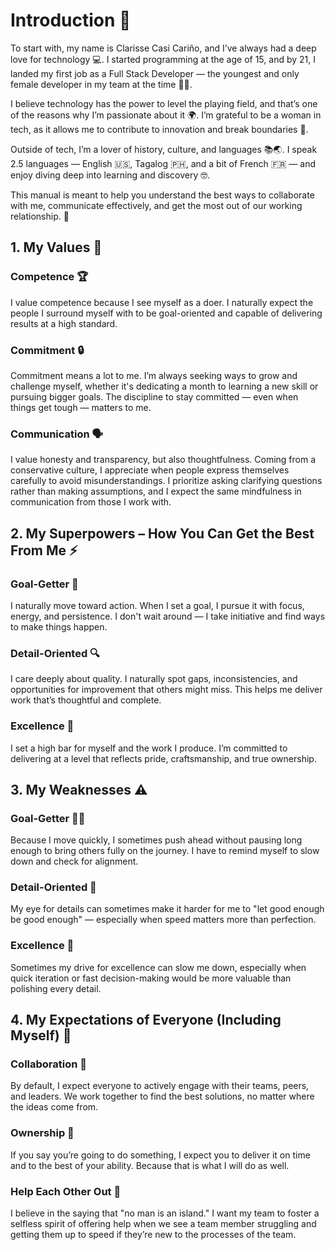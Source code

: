 # Introduction 👋

To start with, my name is Clarisse Casi Cariño, and I’ve always had a deep love for technology 💻. I started programming at the age of 15, and by 21, I landed my first job as a Full Stack Developer — the youngest and only female developer in my team at the time 👩‍💻.

I believe technology has the power to level the playing field, and that’s one of the reasons why I’m passionate about it 🌍. I’m grateful to be a woman in tech, as it allows me to contribute to innovation and break boundaries 🚀.

Outside of tech, I’m a lover of history, culture, and languages 📚🌏. I speak 2.5 languages — English 🇺🇸, Tagalog 🇵🇭, and a bit of French 🇫🇷 — and enjoy diving deep into learning and discovery 🤓.

This manual is meant to help you understand the best ways to collaborate with me, communicate effectively, and get the most out of our working relationship. 💬


## 1. My Values 🌱

### Competence 🏆
I value competence because I see myself as a doer. I naturally expect the people I surround myself with to be goal-oriented and capable of delivering results at a high standard.

### Commitment 🔒
Commitment means a lot to me. I’m always seeking ways to grow and challenge myself, whether it's dedicating a month to learning a new skill or pursuing bigger goals. The discipline to stay committed — even when things get tough — matters to me.

### Communication 🗣️
I value honesty and transparency, but also thoughtfulness. Coming from a conservative culture, I appreciate when people express themselves carefully to avoid misunderstandings. I prioritize asking clarifying questions rather than making assumptions, and I expect the same mindfulness in communication from those I work with.


## 2. My Superpowers – How You Can Get the Best From Me ⚡

### Goal-Getter 🎯
I naturally move toward action. When I set a goal, I pursue it with focus, energy, and persistence. I don't wait around — I take initiative and find ways to make things happen.

### Detail-Oriented 🔍
I care deeply about quality. I naturally spot gaps, inconsistencies, and opportunities for improvement that others might miss. This helps me deliver work that’s thoughtful and complete.

### Excellence 🌟
I set a high bar for myself and the work I produce. I’m committed to delivering at a level that reflects pride, craftsmanship, and true ownership.


## 3. My Weaknesses ⚠️

### Goal-Getter 🏃‍♀️
Because I move quickly, I sometimes push ahead without pausing long enough to bring others fully on the journey. I have to remind myself to slow down and check for alignment.

### Detail-Oriented 🧐
My eye for details can sometimes make it harder for me to "let good enough be good enough" — especially when speed matters more than perfection.

### Excellence 🏅
Sometimes my drive for excellence can slow me down, especially when quick iteration or fast decision-making would be more valuable than polishing every detail.


## 4. My Expectations of Everyone (Including Myself) 🌟

### Collaboration 🤝
By default, I expect everyone to actively engage with their teams, peers, and leaders. We work together to find the best solutions, no matter where the ideas come from.

### Ownership 🎯
If you say you’re going to do something, I expect you to deliver it on time and to the best of your ability. Because that is what I will do as well.

### Help Each Other Out 💪
I believe in the saying that "no man is an island." I want my team to foster a selfless spirit of offering help when we see a team member struggling and getting them up to speed if they’re new to the processes of the team.